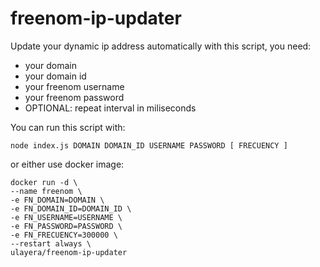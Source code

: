 # freenom-ip-updater

Update your dynamic ip address automatically with this script, you need:

- your domain
- your domain id
- your freenom username
- your freenom password
- OPTIONAL: repeat interval in miliseconds

You can run this script with:

`node index.js DOMAIN DOMAIN_ID USERNAME PASSWORD [ FRECUENCY ]`

or either use docker image:

````
docker run -d \
--name freenom \
-e FN_DOMAIN=DOMAIN \
-e FN_DOMAIN_ID=DOMAIN_ID \
-e FN_USERNAME=USERNAME \
-e FN_PASSWORD=PASSWORD \
-e FN_FRECUENCY=300000 \
--restart always \
ulayera/freenom-ip-updater

